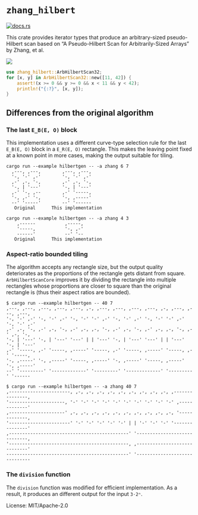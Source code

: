 # `zhang_hilbert`

[<img src="https://docs.rs/zhang_hilbert/badge.svg" alt="docs.rs">](https://docs.rs/xalloc/)

This crate provides iterator types that produce an arbitrary-sized
pseudo-Hilbert scan based on “A Pseudo-Hilbert Scan for Arbitrarily-Sized
Arrays” by Zhang, et al.

![](https://ipfs.io/ipfs/QmUbNnFkcyHQrg3CpNf3ykVq6dm7vG7CGzU8tryzWvXrEf/thecurve.svg)

```rust
use zhang_hilbert::ArbHilbertScan32;
for [x, y] in ArbHilbertScan32::new([11, 42]) {
    assert!(x >= 0 && y >= 0 && x < 11 && y < 42);
    println!("{:?}", [x, y]);
}
```

## Differences from the original algorithm

### The last `E_B(E, O)` block

This implementation uses a different curve-type selection rule for the
last `E_B(E, O)` block in a `E_R(E, O)` rectangle. This makes the leaving
point fixed at a known point in more cases, making the output suitable for
tiling.

```
cargo run --example hilbertgen -- -a zhang 6 7
  ,---, ,---,        ,---, ,---,
  '-, '-' ,-'        '-, '-' ,-'
  ,-' ,-, '-,        ,-' ,-, '-,
  '-, | '---'        '-, | '---'
  ,-' '-, ,--        ,-' '-----,
  '-, ,-' '-,        '-, ,-----'
  --' '-----'        --' '------
   Original      This implementation

cargo run --example hilbertgen -- -a zhang 4 3
    ,------           ,-----,
    '-----,           '-, ,-'
    ------'           --' '--
   Original      This implementation
```

### Aspect-ratio bounded tiling

The algorithm accepts any rectangle size, but the output quality
deteriorates as the proportions of the rectangle gets distant from square.
`ArbHilbertScanCore` improves it by dividing the rectangle into multiple
rectangles whose proportions are closer to square than the original
rectangle is (thus their aspect ratios are bounded).

```
$ cargo run --example hilbertgen -- 40 7
,---, ,---, ,---, ,---, ,---, ,-, ,---, ,---, ,---, ,---, ,-, ,---, ,---, ,---,
'-, '-' ,-' '-, '-' ,-' '-, '-' '-' ,-' '-, '-' ,-' '-, '-' '-' ,-' '-, '-' ,-'
,-' ,-, '-, ,-' ,-, '-, ,-' ,-, ,-, '-, ,-' ,-, '-, ,-' ,-, ,-, '-, ,-' ,-, '-,
'-, | '---' '-, | '---' '---' | | '---' '-, | '---' '---' | | '---' '-, | '---'
,-' '-----, ,-' '-----, ,-----' '-----, ,-' '-----, ,-----' '-----, ,-' '-----,
'-, ,-----' '-, ,-----' '-----, ,-----' '-, ,-----' '-----, ,-----' '-, ,-----'
--' '---------' '-------------' '---------' '-------------' '---------' '------

$ cargo run --example hilbertgen -- -a zhang 40 7
,-----------------------, ,-, ,-, ,-, ,-, ,-, ,-, ,-, ,-, ,-, ,---------------,
'---------------------, '-' '-' '-' '-' '-' '-' '-' '-' '-' '-' ,-------------'
,---------------------' ,-, ,-, ,-, ,-, ,-, ,-, ,-, ,-, ,-, ,-, '-------------,
'-----------------------' '-' '-' '-' '-' '-' | | '-' '-' '-' '---------------'
,---------------------------------------------' '-----------------------------,
'---------------------------------------------, ,-----------------------------'
----------------------------------------------' '------------------------------
```

### The `division` function

The `division` function was modified for efficient implementation. As a
result, it produces an different output for the input `3⋅2ⁿ`.


License: MIT/Apache-2.0
